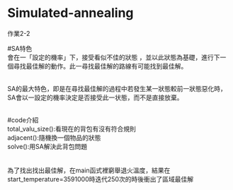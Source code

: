# Simulated-annealing
作業2-2

#SA特色<br>
會在一「設定的機率」下，接受看似不佳的狀態 ，並以此狀態為基礎，進行下一個尋找最佳解的動作。此一尋找最佳解的路線有可能找到最佳解。<br><br>

SA的最大特色，即是在尋找最佳解的過程中若發生某一狀態較前一狀態惡化時，SA會以一設定的機率決定是否接受此一状態，而不是直接放棄。<br><br>

#code介紹<br>
total_valu_size():看現在的背包有沒有符合規則<br>
adjacent():隨機換一個物品的狀態<br>
solve():用SA解決此背包問題
<br><br><br>
為了找出找出最佳解，在main函式裡窮舉退火溫度，結果在start_temperature=3591000時迭代250次的時後衝出了區域最佳解
